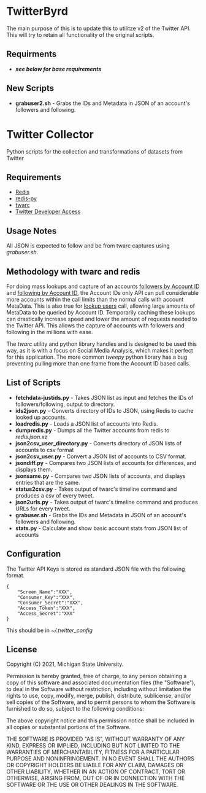 # TwitterByrd
The main purpose of this is to update this to utilitze v2 of the Twitter API.  This will try to retain all functionality of the original scripts.

## Requirments
 
* **_see below for base requirements_**


## New Scripts 
* **grabuser2.sh** - Grabs the IDs and Metadata in JSON of an account's followers and following.

# Twitter Collector
Python scripts for the collection and transformations of datasets from Twitter

## Requirements

* [Redis](https://redis.io/)
* [redis-py](https://github.com/andymccurdy/redis-py)
* [twarc](https://github.com/DocNow/twarc)
* [Twitter Developer Access](https://developer.twitter.com/en/apply-for-access)

## Usage Notes

All JSON is expected to follow and be from twarc captures using *grabuser.sh*.

## Methodology with twarc and redis

For doing mass lookups and capture of an accounts [followers by Account ID](https://developer.twitter.com/en/docs/twitter-api/v1/accounts-and-users/follow-search-get-users/api-reference/get-followers-ids) and [following by Account ID](https://developer.twitter.com/en/docs/twitter-api/v1/accounts-and-users/follow-search-get-users/api-reference/get-friends-ids), the Account IDs only API can pull considerable more accounts within the call limits than the normal calls with account MetaData. This is also true for [lookup users](https://developer.twitter.com/en/docs/twitter-api/v1/accounts-and-users/follow-search-get-users/api-reference/get-users-lookup) call, allowing large amounts of MetaData to be queried by Account ID. Temporarily caching these lookups can drastically increase speed and lower the amount of requests needed to the Twitter API. This allows the capture of accounts with followers and following in the millions with ease.

The *twarc* utility and python library handles and is designed to be used this way, as it is with a focus on Social Media Analysis, which makes it perfect for this application. The more common *tweepy* python library has a bug preventing pulling more than one frame from the Account ID based calls.

## List of Scripts

* **fetchdata-justids.py** - Takes JSON list as input and fetches the IDs of followers/following, output to directory.
* **ids2json.py** - Converts directory of IDs to JSON, using Redis to cache looked up accounts.
* **loadredis.py** - Loads a JSON list of accounts into Redis.
* **dumpredis.py** - Dumps all the Twitter accounts from redis to *redis.json.xz*
* **json2csv_user_directory.py** - Converts directory of JSON lists of accounts to csv format
* **json2csv_user.py** - Convert a JSON list of accounts to CSV format.
* **jsondiff.py** - Compares two JSON lists of accounts for differences, and displays them.
* **jsonsame.py** - Compares two JSON lists of accounts, and displays entries that are the same.
* **status2csv.py** - Takes output of twarc's timeline command and produces a csv of every tweet.
* **json2urls.py** - Takes output of twarc's timeline command and produces URLs for every tweet.
* **grabuser.sh** - Grabs the IDs and Metadata in JSON of an account's followers and following.
* **stats.py** - Calculate and show basic account stats from JSON list of accounts

## Configuration
The Twitter API Keys is stored as standard JSON file with the following format.
```
{
	"Screen_Name":"XXX",
	"Consumer_Key":"XXX",
	"Consumer_Secret":"XXX",
	"Access_Token":"XXX",
	"Access_Secret":"XXX"
}
```
This should be in _~/.twitter_config_

## License
Copyright (C) 2021, Michigan State University.

Permission is hereby granted, free of charge, to any person obtaining a copy
of this software and associated documentation files (the "Software"), to deal
in the Software without restriction, including without limitation the rights
to use, copy, modify, merge, publish, distribute, sublicense, and/or sell
copies of the Software, and to permit persons to whom the Software is
furnished to do so, subject to the following conditions:

The above copyright notice and this permission notice shall be included in
all copies or substantial portions of the Software.

THE SOFTWARE IS PROVIDED "AS IS", WITHOUT WARRANTY OF ANY KIND, EXPRESS OR
IMPLIED, INCLUDING BUT NOT LIMITED TO THE WARRANTIES OF MERCHANTABILITY,
FITNESS FOR A PARTICULAR PURPOSE AND NONINFRINGEMENT. IN NO EVENT SHALL THE
AUTHORS OR COPYRIGHT HOLDERS BE LIABLE FOR ANY CLAIM, DAMAGES OR OTHER
LIABILITY, WHETHER IN AN ACTION OF CONTRACT, TORT OR OTHERWISE, ARISING FROM,
OUT OF OR IN CONNECTION WITH THE SOFTWARE OR THE USE OR OTHER DEALINGS IN
THE SOFTWARE.
